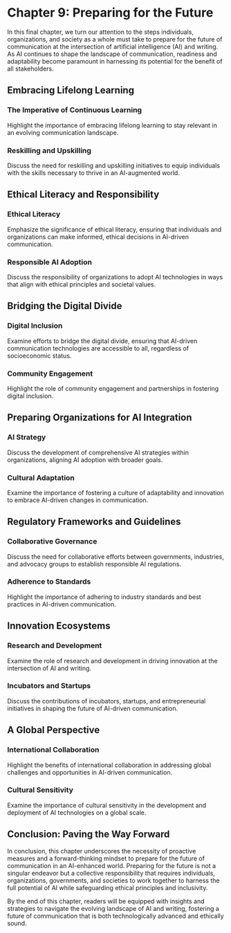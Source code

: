 Chapter 9: Preparing for the Future
===================================

In this final chapter, we turn our attention to the steps individuals, organizations, and society as a whole must take to prepare for the future of communication at the intersection of artificial intelligence (AI) and writing. As AI continues to shape the landscape of communication, readiness and adaptability become paramount in harnessing its potential for the benefit of all stakeholders.

Embracing Lifelong Learning
---------------------------

### The Imperative of Continuous Learning

Highlight the importance of embracing lifelong learning to stay relevant in an evolving communication landscape.

### Reskilling and Upskilling

Discuss the need for reskilling and upskilling initiatives to equip individuals with the skills necessary to thrive in an AI-augmented world.

Ethical Literacy and Responsibility
-----------------------------------

### Ethical Literacy

Emphasize the significance of ethical literacy, ensuring that individuals and organizations can make informed, ethical decisions in AI-driven communication.

### Responsible AI Adoption

Discuss the responsibility of organizations to adopt AI technologies in ways that align with ethical principles and societal values.

Bridging the Digital Divide
---------------------------

### Digital Inclusion

Examine efforts to bridge the digital divide, ensuring that AI-driven communication technologies are accessible to all, regardless of socioeconomic status.

### Community Engagement

Highlight the role of community engagement and partnerships in fostering digital inclusion.

Preparing Organizations for AI Integration
------------------------------------------

### AI Strategy

Discuss the development of comprehensive AI strategies within organizations, aligning AI adoption with broader goals.

### Cultural Adaptation

Examine the importance of fostering a culture of adaptability and innovation to embrace AI-driven changes in communication.

Regulatory Frameworks and Guidelines
------------------------------------

### Collaborative Governance

Discuss the need for collaborative efforts between governments, industries, and advocacy groups to establish responsible AI regulations.

### Adherence to Standards

Highlight the importance of adhering to industry standards and best practices in AI-driven communication.

Innovation Ecosystems
---------------------

### Research and Development

Examine the role of research and development in driving innovation at the intersection of AI and writing.

### Incubators and Startups

Discuss the contributions of incubators, startups, and entrepreneurial initiatives in shaping the future of AI-driven communication.

A Global Perspective
--------------------

### International Collaboration

Highlight the benefits of international collaboration in addressing global challenges and opportunities in AI-driven communication.

### Cultural Sensitivity

Examine the importance of cultural sensitivity in the development and deployment of AI technologies on a global scale.

Conclusion: Paving the Way Forward
----------------------------------

In conclusion, this chapter underscores the necessity of proactive measures and a forward-thinking mindset to prepare for the future of communication in an AI-enhanced world. Preparing for the future is not a singular endeavor but a collective responsibility that requires individuals, organizations, governments, and societies to work together to harness the full potential of AI while safeguarding ethical principles and inclusivity.

By the end of this chapter, readers will be equipped with insights and strategies to navigate the evolving landscape of AI and writing, fostering a future of communication that is both technologically advanced and ethically sound.
